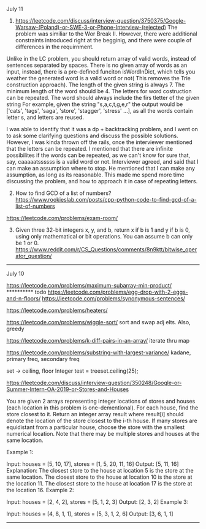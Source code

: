 
July 11

1.  https://leetcode.com/discuss/interview-question/3750375/Google-Warsaw-(Poland)-or-SWE-3-or-Phone-Interview-(rejected)
The problem was similiar to the Wor Break II. However, there were additional constraints introduced right at the begginig, and there were couple of differences in the requirnment.

Unlike in the LC problem, you should return array of valid words, instead of sentences separated by spaces.
There is no given array of words as an input, instead, there is a pre-defined funciton isWordInDict, which tells you weather the generated word is a valid word or not( This removes the Trie construction approach).
The length of the given string is always 7.
The minimum length of the word should be 4.
The letters for word costruction can be repeated.
The word should always include the firs tletter of the given string
For example, given the string "s,a,c,t,g,e,r" the output would be ['cats', 'tags', 'saga', 'store', 'stagger', 'stress' ...], as all the words contain letter s, and letters are reused.

I was able to identify that it was a dp + backtracking problem, and I went on to ask some clarifying questions and discuss the possible solutions. However, I was kinda thrown off the rails, once the interviewer mentioned that the letters can be repeated. I mentioned that there are infinite possibilites if the words can be repeated, as we can't know for sure that, say, caaaaatssssss is a valid word or not. Interviewer agreed, and said that I can make an assumption where to stop. He mentioned that I can make any assumption, as long as its reasonable. This made me spend more time discussing the problem, and how to approach it in case of repeating letters.

2. How to find GCD of a list of numbers?
https://www.rookieslab.com/posts/cpp-python-code-to-find-gcd-of-a-list-of-numbers

https://leetcode.com/problems/exam-room/

3. Given three 32-bit integers x, y, and b, return x if b is 1 and y if b is 0, using only mathematical or bit operations. You can assume b can only be 1 or 0.
https://www.reddit.com/r/CS_Questions/comments/8n9ktt/bitwise_operator_question/




-----------------------------------

July 10

https://leetcode.com/problems/maximum-subarray-min-product/       ********** todo
https://leetcode.com/problems/egg-drop-with-2-eggs-and-n-floors/
https://leetcode.com/problems/synonymous-sentences/

https://leetcode.com/problems/heaters/

https://leetcode.com/problems/wiggle-sort/
sort and swap adj elts. Also, greedy

https://leetcode.com/problems/k-diff-pairs-in-an-array/
iterate thru map

https://leetcode.com/problems/substring-with-largest-variance/
kadane, primary freq, secondary freq

set -> ceiling, floor
Integer test = treeset.ceiling(25);

https://leetcode.com/discuss/interview-question/350248/Google-or-Summer-Intern-OA-2019-or-Stores-and-Houses

You are given 2 arrays representing integer locations of stores and houses (each location in this problem is one-dementional). For each house, find the store closest to it.
Return an integer array result where result[i] should denote the location of the store closest to the i-th house. If many stores are equidistant from a particular house, choose the store with the smallest numerical location. Note that there may be multiple stores and houses at the same location.

Example 1:

Input: houses = [5, 10, 17], stores = [1, 5, 20, 11, 16]
Output: [5, 11, 16]
Explanation: 
The closest store to the house at location 5 is the store at the same location.
The closest store to the house at location 10 is the store at the location 11.
The closest store to the house at location 17 is the store at the location 16.
Example 2:

Input: houses = [2, 4, 2], stores = [5, 1, 2, 3]
Output: [2, 3, 2]
Example 3:

Input: houses = [4, 8, 1, 1], stores = [5, 3, 1, 2, 6]
Output: [3, 6, 1, 1]

-------
